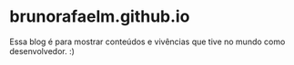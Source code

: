 # brunorafaelm.github.io
Essa blog é para mostrar conteúdos e vivências que tive no mundo como desenvolvedor. :)
